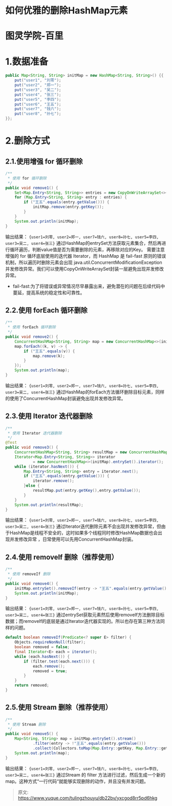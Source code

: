 # 如何优雅的删除HashMap元素


# 图灵学院-百里

# 1.数据准备
```java
public Map<String, String> initMap = new HashMap<String, String>() {{
    put("user1", "刘零");
    put("user2", "郑一");
    put("user3", "吴二");
    put("user4", "张三");
    put("user5", "李四");
    put("user6", "王五");
    put("user7", "钱六");
    put("user8", "孙七");
}};
```

# 2.删除方式

## 2.1.使用增强 for 循环删除
```java
/**
 * 使用 for 循环删除
 */
public void remove1() {
    Set<Map.Entry<String, String>> entries = new CopyOnWriteArraySet<>(initMap.entrySet());
    for (Map.Entry<String, String> entry : entries) {
        if ("王五".equals(entry.getValue())) {
            initMap.remove(entry.getKey());
        }
    }
    System.out.println(initMap);
}
```
输出结果：
`{user1=刘零, user2=郑一, user7=钱六, user8=孙七, user5=李四, user3=吴二, user4=张三}`
通过HashMap的entrySet方法获取元素集合，然后再进行循环遍历，判断value值是否为需要删除的元素，再移除对应的Key。
需要注意增强的 for 循环底层使用的迭代器 Iterator，而 HashMap 是 fail-fast 原则的错误机制，所以遍历时删除元素会出现 java.util.ConcurrentModificationException 并发修改异常。我们可以使用CopyOnWriteArraySet封装一层避免出现并发修改异常。

- fail-fast:为了将错误或异常情况尽早暴露出来，避免潜在的问题在后续代码中蔓延，提高系统的稳定性和可靠性。

## 2.2.使用 forEach 循环删除
```java
/**
 * 使用 forEach 循环删除
 */
public void remove2() {
    ConcurrentHashMap<String, String> map = new ConcurrentHashMap<>(initMap);
    map.forEach((k, v) -> {
        if ("王五".equals(v)) {
            map.remove(k);
        }
    });
    System.out.println(map);
}
```
输出结果：
`{user1=刘零, user2=郑一, user7=钱六, user8=孙七, user5=李四, user3=吴二, user4=张三}`
通过HashMap的forEach方法循环删除目标元素，同样的使用了ConcurrentHashMap封装避免出现并发修改异常。

## 2.3.使用 Iterator 迭代器删除
```java
/**
 * 使用 Iterator 迭代器删除
 */
@Test
public void remove3() {
    ConcurrentHashMap<String, String> resultMap = new ConcurrentHashMap<>();
    Iterator<Map.Entry<String, String>> iterator
            = new ConcurrentHashMap<>(initMap).entrySet().iterator();
    while (iterator.hasNext()) {
        Map.Entry<String, String> entry = iterator.next();
        if ("王五".equals(entry.getValue())) {
            iterator.remove();
        }else {
            resultMap.put(entry.getKey(),entry.getValue());
        }
    }
    System.out.println(resultMap);
}
```
输出结果：
`{user1=刘零, user2=郑一, user7=钱六, user8=孙七, user5=李四, user3=吴二, user4=张三}`
通过Iterator迭代删除元素不会出现并发修改异常，但由于HashMap是线程不安全的，这时如果多个线程同时修改HashMap数据也会出现并发修改异常 ，日常使用可以先用ConcurrentHashMap封装。

## 2.4.使用 removeIf 删除（推荐使用）
```java
/**
 * 使用 removeIf 删除
 */
public void remove4() {
    initMap.entrySet().removeIf(entry -> "王五".equals(entry.getValue()));
    System.out.println(initMap);
}
```
输出结果：
`{user1=刘零, user2=郑一, user7=钱六, user8=孙七, user5=李四, user3=吴二, user4=张三}`
通过entrySet获取元素然后使用removeIf方法删除目标数据；而removeIf的底层是通过Iterator迭代器实现的。所以也存在第三种方法同样的问题。
```java
default boolean removeIf(Predicate<? super E> filter) {
    Objects.requireNonNull(filter);
    boolean removed = false;
    final Iterator<E> each = iterator();
    while (each.hasNext()) {
        if (filter.test(each.next())) {
            each.remove();
            removed = true;
        }
    }
    return removed;
}
```

## 2.5.使用 Stream 删除（推荐使用）
```java
/**
 * 使用 Stream 删除
 */
public void remove5() {
    Map<String, String> map = initMap.entrySet().stream()
            .filter(entry -> !"王五".equals(entry.getValue()))
            .collect(Collectors.toMap(Map.Entry::getKey, Map.Entry::getValue));
    System.out.println(map);
}
```
输出结果：
`{user1=刘零, user2=郑一, user7=钱六, user8=孙七, user5=李四, user3=吴二, user4=张三}`
通过Stream 的 filter 方法进行过滤，然后生成一个新的map。这种方式“一行代码“就能够实现删除的动作，并且没有并发问题。


> 原文: <https://www.yuque.com/tulingzhouyu/db22bv/yxcgod8rr5pd6hkg>